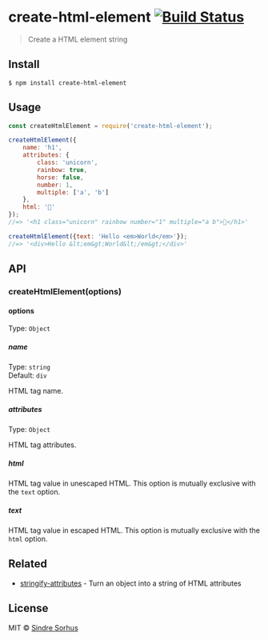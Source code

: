 # create-html-element [![Build Status](https://travis-ci.org/sindresorhus/create-html-element.svg?branch=master)](https://travis-ci.org/sindresorhus/create-html-element)

> Create a HTML element string


## Install

```
$ npm install create-html-element
```


## Usage

```js
const createHtmlElement = require('create-html-element');

createHtmlElement({
	name: 'h1',
	attributes: {
		class: 'unicorn',
		rainbow: true,
		horse: false,
		number: 1,
		multiple: ['a', 'b']
	},
	html: '🦄'
});
//=> '<h1 class="unicorn" rainbow number="1" multiple="a b">🦄</h1>'

createHtmlElement({text: 'Hello <em>World</em>'});
//=> '<div>Hello &lt;em&gt;World&lt;/em&gt;</div>'
```


## API

### createHtmlElement(options)

#### options

Type: `Object`

##### name

Type: `string`<br>
Default: `div`

HTML tag name.

##### attributes

Type: `Object`

HTML tag attributes.

##### html

HTML tag value in unescaped HTML. This option is mutually exclusive with the `text` option.

##### text

HTML tag value in escaped HTML. This option is mutually exclusive with the `html` option.


## Related

- [stringify-attributes](https://github.com/sindresorhus/stringify-attributes) - Turn an object into a string of HTML attributes


## License

MIT © [Sindre Sorhus](https://sindresorhus.com)

